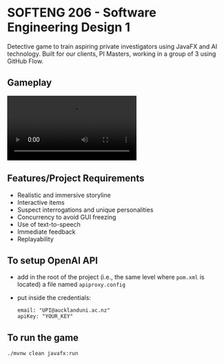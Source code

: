 # SOFTENG 206 - Software Engineering Design 1
Detective game to train aspiring private investigators using JavaFX and AI technology. Built for our clients, PI Masters, working in a group of 3 using GitHub Flow.

## Gameplay
![Video](/assets/game.mp4)

## Features/Project Requirements
- Realistic and immersive storyline
- Interactive items
- Suspect interrogations and unique personalities
- Concurrency to avoid GUI freezing
- Use of text-to-speech
- Immediate feedback
- Replayability

## To setup OpenAI API 

- add in the root of the project (i.e., the same level where `pom.xml` is located) a file named `apiproxy.config`
- put inside the credentials:

  ```
  email: "UPI@aucklanduni.ac.nz"
  apiKey: "YOUR_KEY"
  ```

## To run the game

`./mvnw clean javafx:run`